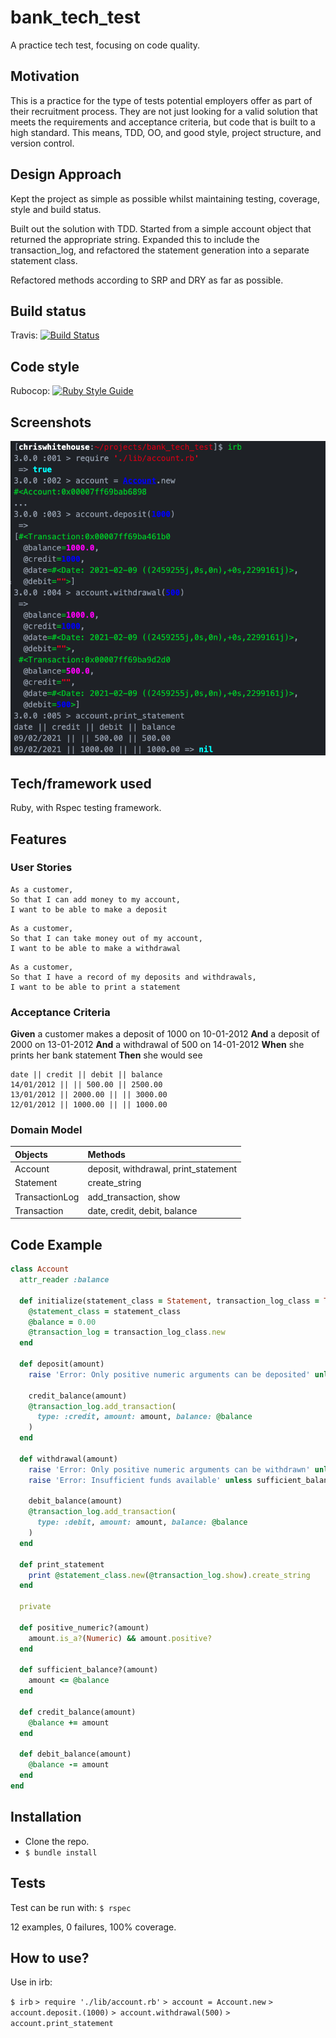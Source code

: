 # bank_tech_test
A practice tech test, focusing on code quality.

## Motivation
This is a practice for the type of tests potential employers offer as part of their recruitment process. They are not just looking for a valid solution that meets the requirements and acceptance criteria, but code that is built to a high standard. This means, TDD, OO, and good style, project structure, and version control.

## Design Approach
Kept the project as simple as possible whilst maintaining testing, coverage, style and build status.

Built out the solution with TDD. Started from a simple account object that returned the appropriate string. Expanded this to include the transaction_log, and refactored the statement generation into a separate statement class.

Refactored methods according to SRP and DRY as far as possible.

## Build status

Travis: [![Build Status](https://travis-ci.com/chriswhitehouse/bank_tech_test.svg?branch=main)](https://travis-ci.com/chriswhitehouse/bank_tech_test)

## Code style

Rubocop: [![Ruby Style Guide](https://img.shields.io/badge/code_style-rubocop-brightgreen.svg)](https://github.com/rubocop-hq/rubocop)

## Screenshots

![irb](https://github.com/chriswhitehouse/bank_tech_test/blob/main/screenshots/Screenshot%202021-02-09%20at%2020.00.29.png)

## Tech/framework used
Ruby, with Rspec testing framework.

## Features
### User Stories

```
As a customer,
So that I can add money to my account,
I want to be able to make a deposit
```
```
As a customer,
So that I can take money out of my account,
I want to be able to make a withdrawal
```
```
As a customer,
So that I have a record of my deposits and withdrawals,
I want to be able to print a statement
```

### Acceptance Criteria

**Given** a customer makes a deposit of 1000 on 10-01-2012
**And** a deposit of 2000 on 13-01-2012
**And** a withdrawal of 500 on 14-01-2012
**When** she prints her bank statement
**Then** she would see

```
date || credit || debit || balance
14/01/2012 || || 500.00 || 2500.00
13/01/2012 || 2000.00 || || 3000.00
12/01/2012 || 1000.00 || || 1000.00
```

### Domain Model
| Objects     | Methods     |
| :------------- | :------------- |
| Account     | deposit, withdrawal, print_statement       |
| Statement | create_string |
| TransactionLog | add_transaction, show |
| Transaction | date, credit, debit, balance |


## Code Example
```Ruby
class Account
  attr_reader :balance

  def initialize(statement_class = Statement, transaction_log_class = TransactionLog)
    @statement_class = statement_class
    @balance = 0.00
    @transaction_log = transaction_log_class.new
  end

  def deposit(amount)
    raise 'Error: Only positive numeric arguments can be deposited' unless positive_numeric?(amount)

    credit_balance(amount)
    @transaction_log.add_transaction(
      type: :credit, amount: amount, balance: @balance
    )
  end

  def withdrawal(amount)
    raise 'Error: Only positive numeric arguments can be withdrawn' unless positive_numeric?(amount)
    raise 'Error: Insufficient funds available' unless sufficient_balance?(amount)

    debit_balance(amount)
    @transaction_log.add_transaction(
      type: :debit, amount: amount, balance: @balance
    )
  end

  def print_statement
    print @statement_class.new(@transaction_log.show).create_string
  end

  private

  def positive_numeric?(amount)
    amount.is_a?(Numeric) && amount.positive?
  end

  def sufficient_balance?(amount)
    amount <= @balance
  end

  def credit_balance(amount)
    @balance += amount
  end

  def debit_balance(amount)
    @balance -= amount
  end
end
```

## Installation
* Clone the repo.
* `$ bundle install`

## Tests
Test can be run with:
`$ rspec`

12 examples, 0 failures, 100% coverage.

## How to use?
Use in irb:

`$ irb`
`> require './lib/account.rb'`
`> account = Account.new`
`> account.deposit.(1000)`
`> account.withdrawal(500)`
`> account.print_statement`
